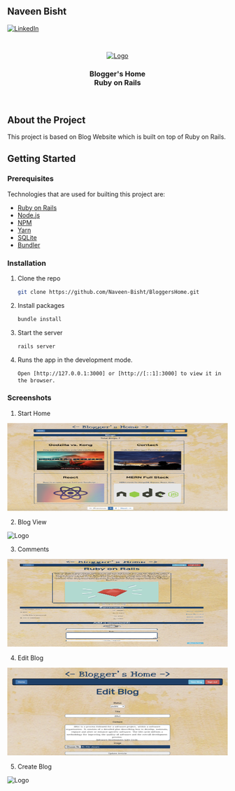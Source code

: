## Naveen Bisht
[![LinkedIn][linkedin-shield]][linkedin-url]

<br />
<p align="center">
  <a href="https://github.com/Naveen-Bisht/BloggersHome">
    <img src="images/homenew.png" alt="Logo" width="600" height="400">
  </a>

  <h3 align="center">Blogger's Home <br/>
  Ruby on Rails
  </h3><br/>
  
</p>

## About the Project

This project is based on Blog Website which is built on top of Ruby on Rails.

## Getting Started

### Prerequisites

Technologies that are used for builting this project are:
* [Ruby on Rails](https://rubyonrails.org)
* [Node.js](https://nodejs.org/en/)
* [NPM](https://www.npmjs.com/)
* [Yarn](https://yarnpkg.com/)
* [SQLite](https://www.sqlite.org/index.html)
* [Bundler](https://bundler.io)


### Installation

1. Clone the repo
   ```sh
   git clone https://github.com/Naveen-Bisht/BloggersHome.git
   ```
2. Install packages
   ```sh
   bundle install
   ```
3. Start the server
   ```sh
   rails server
   ```
4. Runs the app in the development mode.
   ```
   Open [http://127.0.0.1:3000] or [http://[::1]:3000] to view it in the browser.
   ```

### Screenshots

1. Start Home
<img src="images/home.png" alt="Logo" width="600" height="200">

2. Blog View
<img src="images/blog.png" alt="Logo" width="600" height="200">

3. Comments
<img src="images/comment.png" alt="Logo" width="600" height="200">

4. Edit Blog
<img src="images/edit.png" alt="Logo" width="600" height="200">

5. Create Blog
<img src="images/newblog.png" alt="Logo" width="600" height="200">

[linkedin-shield]: https://img.shields.io/badge/-LinkedIn-black.svg?style=for-the-badge&logo=linkedin&colorB=555
[linkedin-url]: https://www.linkedin.com/in/nbisht7/
